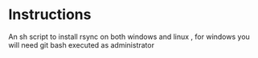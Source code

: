 # Instructions
An sh script to install rsync on both windows and linux , for windows you will need git bash executed as administrator
